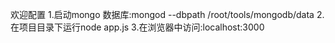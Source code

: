 欢迎配置
1.启动mongo 数据库:mongod --dbpath /root/tools/mongodb/data
2.在项目目录下运行node app.js
3.在浏览器中访问:localhost:3000

